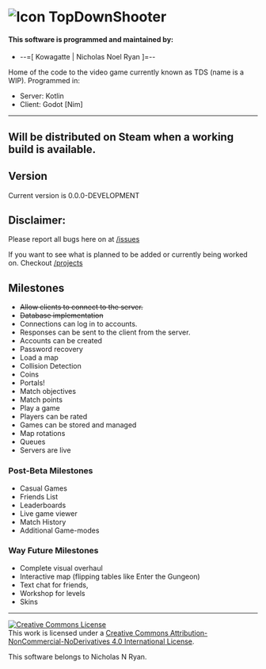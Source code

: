 # ![Icon](https://imgur.com/GpaOt95.png) TopDownShooter
#### This software is programmed and maintained by:
+ --=[ Kowagatte | Nicholas Noel Ryan ]=--

Home of the code to the video game currently known as TDS (name is a WIP).
Programmed in:
  - Server: Kotlin
  - Client: Godot [Nim]

---
Will be distributed on Steam when a working build is available.
---

## Version
Current version is 0.0.0-DEVELOPMENT

## Disclaimer:
Please report all bugs here on at [/issues](https://github.com/Kowagatte/TopDownShooter/issues)

If you want to see what is planned to be added or currently being worked on.
Checkout [/projects](https://github.com/Kowagatte/TopDownShooter/projects)

## Milestones
* ~~Allow clients to connect to the server.~~
* ~~Database implementation~~
* Connections can log in to accounts.
* Responses can be sent to the client from the server.
* Accounts can be created
* Password recovery
* Load a map
* Collision Detection
* Coins
* Portals!
* Match objectives
* Match points
* Play a game
* Players can be rated
* Games can be stored and managed
* Map rotations
* Queues
* Servers are live

### Post-Beta Milestones
* Casual Games
* Friends List
* Leaderboards
* Live game viewer
* Match History
* Additional Game-modes

### Way Future Milestones
* Complete visual overhaul
* Interactive map (flipping tables like Enter the Gungeon)
* Text chat for friends,
* Workshop for levels
* Skins

***

<a rel="license" href="http://creativecommons.org/licenses/by-nc-nd/4.0/"><img alt="Creative Commons License" style="border-width:0" src="https://i.creativecommons.org/l/by-nc-nd/4.0/88x31.png" /></a><br />This work is licensed under a <a rel="license" href="http://creativecommons.org/licenses/by-nc-nd/4.0/">Creative Commons Attribution-NonCommercial-NoDerivatives 4.0 International License</a>.

This software belongs to Nicholas N Ryan.
